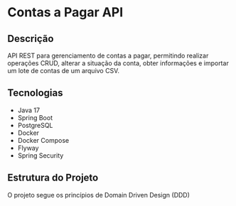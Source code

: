 # Contas a Pagar API

## Descrição
API REST para gerenciamento de contas a pagar, permitindo realizar operações CRUD, alterar a situação da conta, obter informações e importar um lote de contas de um arquivo CSV.

## Tecnologias
- Java 17
- Spring Boot
- PostgreSQL
- Docker
- Docker Compose
- Flyway
- Spring Security

## Estrutura do Projeto
O projeto segue os princípios de Domain Driven Design (DDD)
